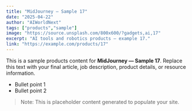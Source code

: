 ```yaml
---
title: "MidJourney — Sample 17"
date: "2025-04-22"
author: "AIWorldNext"
tags: ["products","sample"]
image: "https://source.unsplash.com/800x600/?gadgets,ai,17"
excerpt: "AI tools and robotics products — example 17."
link: "https://example.com/products/17"
---
```


This is a sample products content for **MidJourney — Sample 17**. Replace this text with your final article, job description, product details, or resource information.

- Bullet point 1
- Bullet point 2

> Note: This is placeholder content generated to populate your site.

